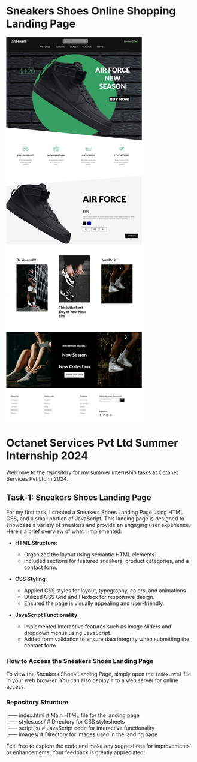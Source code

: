 # Sneakers Shoes Online Shopping Landing Page<br/>

![Sneakers Shoes Online Shopping Landing Page](images/sneakerslandingpage.jpeg)

# Octanet Services Pvt Ltd Summer Internship 2024

Welcome to the repository for my summer internship tasks at Octanet Services Pvt Ltd in 2024.

## Task-1: Sneakers Shoes Landing Page

For my first task, I created a Sneakers Shoes Landing Page using HTML, CSS, and a small portion of JavaScript. This landing page is designed to showcase a variety of sneakers and provide an engaging user experience. Here's a brief overview of what I implemented:

- **HTML Structure**:
  - Organized the layout using semantic HTML elements.
  - Included sections for featured sneakers, product categories, and a contact form.
  
- **CSS Styling**:
  - Applied CSS styles for layout, typography, colors, and animations.
  - Utilized CSS Grid and Flexbox for responsive design.
  - Ensured the page is visually appealing and user-friendly.

- **JavaScript Functionality**:
  - Implemented interactive features such as image sliders and dropdown menus using JavaScript.
  - Added form validation to ensure data integrity when submitting the contact form.

### How to Access the Sneakers Shoes Landing Page

To view the Sneakers Shoes Landing Page, simply open the `index.html` file in your web browser. You can also deploy it to a web server for online access.

### Repository Structure

├── index.html # Main HTML file for the landing page<br/>
├── styles.css/ # Directory for CSS stylesheets<br/>
├── script.js/ # JavaScript code for interactive functionality<br/>
└── images/ # Directory for images used in the landing page<br/>

Feel free to explore the code and make any suggestions for improvements or enhancements. Your feedback is greatly appreciated!